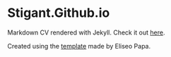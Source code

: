 # Stigant.Github.io

Markdown CV rendered with Jekyll. Check it out [here](https://stigant.github.io/).

Created using the [template](https://github.com/elipapa/markdown-cv) made by Eliseo Papa. 


